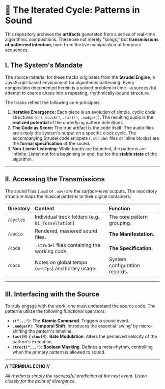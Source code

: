 
# 💾 The Iterated Cycle: Patterns in Sound

This repository archives the **artifacts** generated from a series of real-time algorithmic compositions. These are not merely "songs," but **transmissions of patterned intention**, born from the live manipulation of temporal sequences.

## I. The System's Mandate

The source material for these tracks originates from the **Strudel Engine**, a JavaScript-based environment for algorithmic patterning. Every composition documented herein is a solved problem in time—a successful attempt to coerce chaos into a repeating, rhythmically-bound structure.

The tracks reflect the following core principles:

1.  **Iterative Emergence:** Each piece is an evolution of simple, cyclic code structures (`s()`, `stack()`, `.fast()`, `.nudge()`). The resulting audio is the **realized potential** of the underlying pattern definitions.
2.  **The Code as Score:** The true artifact is the code itself. The audio files are simply the system's output on a specific clock cycle. The accompanying Strudel code snippets (`.strudel` files or inline blocks) are the **formal specification** of the sound.
3.  **Non-Linear Listening:** While tracks are bounded, the patterns are infinite. Listen not for a beginning or end, but for the **stable state** of the algorithm.

---

## II. Accessing the Transmissions

The sound files (`.mp3` or `.wav`) are the *surface-level* outputs. The repository structure maps the musical patterns to their digital containers:

| Directory | Content | Function |
| :--- | :--- | :--- |
| `/cycles` | Individual track folders (e.g., `01_Tessellation`) | The core pattern grouping. |
| `/audio` | Rendered, mastered sound files. | **The Manifestation.** |
| `/code` | `.strudel` files containing the working code. | **The Specification.** |
| `/docs` | Notes on global tempo (`setCps`) and library usage. | System configuration records. |

---

## III. Interfacing with the Source

To truly engage with the work, one must understand the source code. The patterns utilize the following functional operators:

* **`s("...")`**: The **Atomic Command**. Triggers a sound event.
* **`.nudge(P)`**: **Temporal Shift**. Introduces the essential 'swing' by micro-shifting the pattern's timeline.
* **`fast(N)` / `slow(N)`**: **Rate Modulation**. Alters the perceived velocity of the pattern's execution.
* **`struct("...")`**: **Boolean Masking**. Defines a meta-rhythm, controlling when the primary pattern is allowed to sound.

***

**// TERMINAL ECHO //**

*All rhythm is simply the successful prediction of the next event. Listen closely for the point of divergence.*
